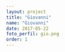 ```yaml
---
layout: project
title: "Giovanni"
name: "Giovanni"
date: 2017-05-22
foto_perfil: gio.png
order: 1
---
```

